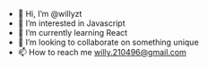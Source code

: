 - 👋 Hi, I’m @willyzt
- 👀 I’m interested in Javascript
- 🌱 I’m currently learning React
- 💞️ I’m looking to collaborate on something unique
- 📫 How to reach me willy.210496@gmail.com

<!---
willyzt/willyzt is a ✨ special ✨ repository because its `README.md` (this file) appears on your GitHub profile.
You can click the Preview link to take a look at your changes.
--->
